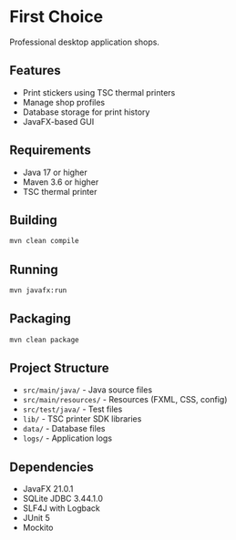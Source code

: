 # First Choice

Professional desktop application shops.

## Features

- Print stickers using TSC thermal printers
- Manage shop profiles
- Database storage for print history
- JavaFX-based GUI

## Requirements

- Java 17 or higher
- Maven 3.6 or higher
- TSC thermal printer

## Building

```bash
mvn clean compile
```

## Running

```bash
mvn javafx:run
```

## Packaging

```bash
mvn clean package
```

## Project Structure

- `src/main/java/` - Java source files
- `src/main/resources/` - Resources (FXML, CSS, config)
- `src/test/java/` - Test files
- `lib/` - TSC printer SDK libraries
- `data/` - Database files
- `logs/` - Application logs

## Dependencies

- JavaFX 21.0.1
- SQLite JDBC 3.44.1.0
- SLF4J with Logback
- JUnit 5
- Mockito